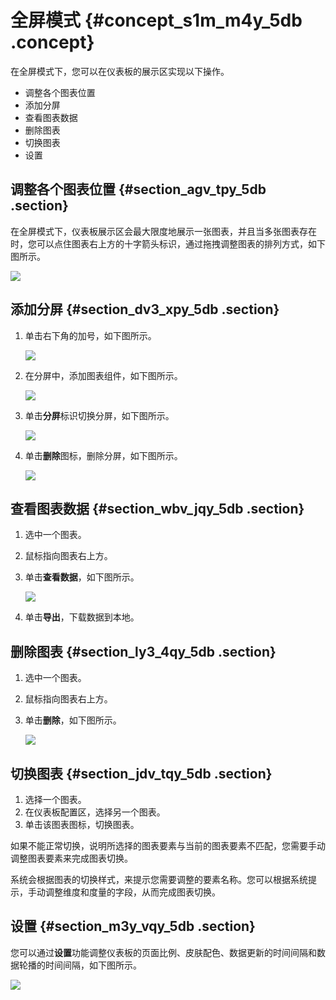# 全屏模式 {#concept_s1m_m4y_5db .concept}

在全屏模式下，您可以在仪表板的展示区实现以下操作。

-   调整各个图表位置
-   添加分屏
-   查看图表数据
-   删除图表
-   切换图表
-   设置

## 调整各个图表位置 {#section_agv_tpy_5db .section}

在全屏模式下，仪表板展示区会最大限度地展示一张图表，并且当多张图表存在时，您可以点住图表右上方的十字箭头标识，通过拖拽调整图表的排列方式，如下图所示。

![](http://static-aliyun-doc.oss-cn-hangzhou.aliyuncs.com/assets/img/9120/1524_zh-CN.png)

## 添加分屏 {#section_dv3_xpy_5db .section}

1.  单击右下角的加号，如下图所示。

    ![](http://static-aliyun-doc.oss-cn-hangzhou.aliyuncs.com/assets/img/9120/1527_zh-CN.png)

2.  在分屏中，添加图表组件，如下图所示。

    ![](http://static-aliyun-doc.oss-cn-hangzhou.aliyuncs.com/assets/img/9120/1528_zh-CN.png)

3.  单击**分屏**标识切换分屏，如下图所示。

    ![](http://static-aliyun-doc.oss-cn-hangzhou.aliyuncs.com/assets/img/9120/1529_zh-CN.png)

4.  单击**删除**图标，删除分屏，如下图所示。

    ![](http://static-aliyun-doc.oss-cn-hangzhou.aliyuncs.com/assets/img/9120/1530_zh-CN.png)


## 查看图表数据 {#section_wbv_jqy_5db .section}

1.  选中一个图表。
2.  鼠标指向图表右上方。
3.  单击**查看数据**，如下图所示。

    ![](http://static-aliyun-doc.oss-cn-hangzhou.aliyuncs.com/assets/img/9120/1531_zh-CN.png)

4.  单击**导出**，下载数据到本地。

## 删除图表 {#section_ly3_4qy_5db .section}

1.  选中一个图表。
2.  鼠标指向图表右上方。
3.  单击**删除**，如下图所示。

    ![](http://static-aliyun-doc.oss-cn-hangzhou.aliyuncs.com/assets/img/9120/1532_zh-CN.png)


## 切换图表 {#section_jdv_tqy_5db .section}

1.  选择一个图表。
2.  在仪表板配置区，选择另一个图表。
3.  单击该图表图标，切换图表。

如果不能正常切换，说明所选择的图表要素与当前的图表要素不匹配，您需要手动调整图表要素来完成图表切换。

系统会根据图表的切换样式，来提示您需要调整的要素名称。您可以根据系统提示，手动调整维度和度量的字段，从而完成图表切换。

## 设置 {#section_m3y_vqy_5db .section}

您可以通过**设置**功能调整仪表板的页面比例、皮肤配色、数据更新的时间间隔和数据轮播的时间间隔，如下图所示。

![](http://static-aliyun-doc.oss-cn-hangzhou.aliyuncs.com/assets/img/9120/1533_zh-CN.png)

